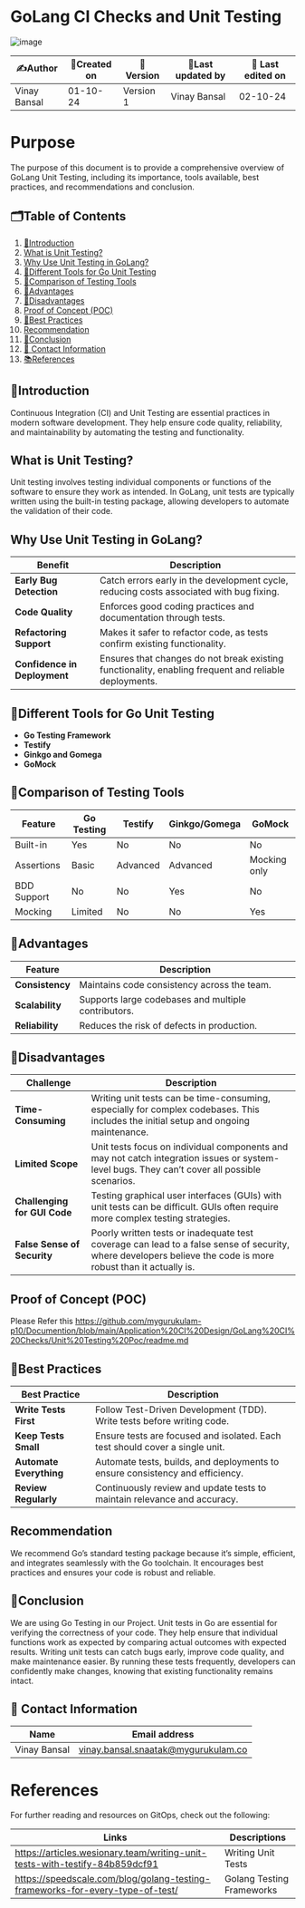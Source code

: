 # GoLang CI Checks and Unit Testing
![image](https://github.com/user-attachments/assets/2cc227ca-7629-47af-811b-624b25ba6e9c)


| ✍️Author      | 📅Created on  |📌 Version    | 📝Last updated by |📅 Last edited on |
|-------------|-------------|------------|-----------------|----------------|
|  Vinay Bansal | 01-10-24    | Version 1  | Vinay Bansal     | 02-10-24       |

# Purpose
The purpose of this document is to provide a comprehensive overview of GoLang Unit Testing, including its importance, tools available, best practices, and recommendations and conclusion.

##  🗂️Table of Contents
1. [📖Introduction](#introduction)
2. [What is Unit Testing?](#what-is-unit-testing)
3. [Why Use Unit Testing in GoLang?](#why-use-unit-testing-in-goLang)
4. [🔧Different Tools for Go Unit Testing](#different-tools-for-go-unit-testing)
5. [🔬Comparison of Testing Tools](#comparison-of-testing-tools)
6. [🌟Advantages](#advantages)
7. [🌟Disadvantages](#disadvantages)
8. [Proof of Concept (POC)](#proof-of-concept-poc)
9. [📏Best Practices](#best-practices)
10. [Recommendation](#recommendation)
11. [📝Conclusion](#conclusion)
12. [📧 Contact Information](#-contact-information)
13. [📚References](#references)

## 📖Introduction
Continuous Integration (CI) and Unit Testing are essential practices in modern software development. They help ensure code quality, reliability, and maintainability by automating the testing and functionality.

## What is Unit Testing?
Unit testing involves testing individual components or functions of the software to ensure they work as intended. In GoLang, unit tests are typically written using the built-in testing package, allowing developers to automate the validation of their code.

## Why Use Unit Testing in GoLang?

| **Benefit**                | **Description**                                                                                   |
|----------------------------|---------------------------------------------------------------------------------------------------|
| **Early Bug Detection**    | Catch errors early in the development cycle, reducing costs associated with bug fixing.           |
| **Code Quality**           | Enforces good coding practices and documentation through tests.                                   |
| **Refactoring Support**    | Makes it safer to refactor code, as tests confirm existing functionality.                         |
| **Confidence in Deployment** | Ensures that changes do not break existing functionality, enabling frequent and reliable deployments. |



## 🔧Different Tools for Go Unit Testing
- **Go Testing Framework**
- **Testify**
- **Ginkgo and Gomega**   
- **GoMock**

## 🔬Comparison of Testing Tools
| Feature | Go Testing | Testify | Ginkgo/Gomega | GoMock |
|----------------|------------|------------|---------------|--------------|
| Built-in | Yes | No | No | No |
| Assertions | Basic | Advanced | Advanced | Mocking only |
| BDD Support | No | No | Yes | No |
| Mocking | Limited | No | No | Yes |


## 🌟Advantages
| **Feature**                | **Description**                                                                                   |
|----------------------------|---------------------------------------------------------------------------------------------------|
| **Consistency**            | Maintains code consistency across the team.                                                       |
| **Scalability**            | Supports large codebases and multiple contributors.                                               |
| **Reliability**            | Reduces the risk of defects in production.                                                        |


## 🌟Disadvantages
| **Challenge**                | **Description**                                                                                                                                       |
|------------------------------|-------------------------------------------------------------------------------------------------------------------------------------------------------|
| **Time-Consuming**           | Writing unit tests can be time-consuming, especially for complex codebases. This includes the initial setup and ongoing maintenance.                  |
| **Limited Scope**            | Unit tests focus on individual components and may not catch integration issues or system-level bugs. They can’t cover all possible scenarios.         |
| **Challenging for GUI Code** | Testing graphical user interfaces (GUIs) with unit tests can be difficult. GUIs often require more complex testing strategies.                        |
| **False Sense of Security**  | Poorly written tests or inadequate test coverage can lead to a false sense of security, where developers believe the code is more robust than it actually is. |


## Proof of Concept (POC)
Please Refer this https://github.com/mygurukulam-p10/Documention/blob/main/Application%20CI%20Design/GoLang%20CI%20Checks/Unit%20Testing%20Poc/readme.md

## 📏Best Practices
|Best Practice              | Description                                                                 |
|------------------------|-----------------------------------------------------------------------------|
| **Write Tests First**  | Follow Test-Driven Development (TDD). Write tests before writing code.      |
| **Keep Tests Small**   | Ensure tests are focused and isolated. Each test should cover a single unit.|
| **Automate Everything**| Automate tests, builds, and deployments to ensure consistency and efficiency.|
| **Review Regularly**   | Continuously review and update tests to maintain relevance and accuracy.    |


## Recommendation
We recommend Go’s standard testing package because it’s simple, efficient, and integrates seamlessly with the Go toolchain. It encourages best practices and ensures your code is robust and reliable.

## 📝Conclusion
We are using Go Testing in our Project. Unit tests in Go are essential for verifying the correctness of your code. They help ensure that individual functions work as expected by comparing actual outcomes with expected results. Writing unit tests can catch bugs early, improve code quality, and make maintenance easier. By running these tests frequently, developers can confidently make changes, knowing that existing functionality remains intact.

## 📧 Contact Information

| Name | Email address|
|------|---------------------|
| Vinay Bansal | vinay.bansal.snaatak@mygurukulam.co |

# References
For further reading and resources on GitOps, check out the following:

| Links | Descriptions|
|------|---------------------|
|https://articles.wesionary.team/writing-unit-tests-with-testify-84b859dcf91|Writing Unit Tests |
|https://speedscale.com/blog/golang-testing-frameworks-for-every-type-of-test/|Golang Testing Frameworks|



